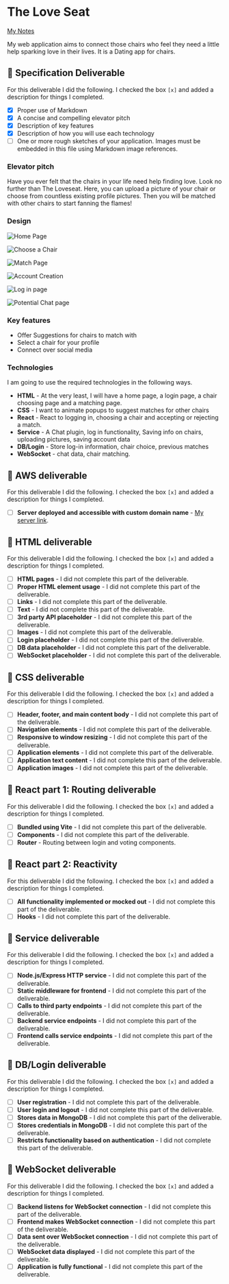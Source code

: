# The Love Seat

[My Notes](notes.md)

My web application aims to connect those chairs who feel they need a little help sparking love in their lives.  It is a Dating app for chairs.


## 🚀 Specification Deliverable


For this deliverable I did the following. I checked the box `[x]` and added a description for things I completed.

- [x] Proper use of Markdown
- [x] A concise and compelling elevator pitch
- [x] Description of key features
- [x] Description of how you will use each technology
- [ ] One or more rough sketches of your application. Images must be embedded in this file using Markdown image references.

### Elevator pitch

Have you ever felt that the chairs in your life need help finding love.  Look no further than The Loveseat.  Here, you can upload a picture of your chair or choose from countless existing profile pictures.  Then you will be matched with other chairs to start fanning the flames!

### Design

![Home Page](https://github.com/user-attachments/assets/97ac9974-758b-4de7-b6d4-f616da844c9b)

![Choose a Chair](https://github.com/user-attachments/assets/3063fc6f-70eb-4aee-a383-4f1fa7b82d39)

![Match Page](https://github.com/user-attachments/assets/759f06fd-3682-42b8-85e0-32adb6fee5ee)

![Account Creation](https://github.com/user-attachments/assets/9be2b307-abba-4e50-b0f9-6f3592dc86e3)

![Log in page](https://github.com/user-attachments/assets/b6500257-65f9-4e14-b197-c2f9a0c53d1f)



![Potential Chat page](https://github.com/user-attachments/assets/31c42fc1-4206-4f6a-94fb-4c22ce5d8fc1)


### Key features

- Offer Suggestions for chairs to match with
- Select a chair for your profile
- Connect over social media

### Technologies

I am going to use the required technologies in the following ways.

- **HTML** - At the very least, I will have a home page, a login  page, a chair choosing page and a matching page.
- **CSS** - I want to animate popups to suggest matches for other chairs
- **React** - React to logging in, choosing a chair and accepting or rejecting a match.  
- **Service** - A Chat plugin, log in functionality, Saving info on chairs, uploading pictures, saving account data
- **DB/Login** - Store log-in information, chair choice, previous matches
- **WebSocket** - chat data, chair matching.

## 🚀 AWS deliverable

For this deliverable I did the following. I checked the box `[x]` and added a description for things I completed.

- [ ] **Server deployed and accessible with custom domain name** - [My server link](https://yourdomainnamehere.click).

## 🚀 HTML deliverable

For this deliverable I did the following. I checked the box `[x]` and added a description for things I completed.

- [ ] **HTML pages** - I did not complete this part of the deliverable.
- [ ] **Proper HTML element usage** - I did not complete this part of the deliverable.
- [ ] **Links** - I did not complete this part of the deliverable.
- [ ] **Text** - I did not complete this part of the deliverable.
- [ ] **3rd party API placeholder** - I did not complete this part of the deliverable.
- [ ] **Images** - I did not complete this part of the deliverable.
- [ ] **Login placeholder** - I did not complete this part of the deliverable.
- [ ] **DB data placeholder** - I did not complete this part of the deliverable.
- [ ] **WebSocket placeholder** - I did not complete this part of the deliverable.

## 🚀 CSS deliverable

For this deliverable I did the following. I checked the box `[x]` and added a description for things I completed.

- [ ] **Header, footer, and main content body** - I did not complete this part of the deliverable.
- [ ] **Navigation elements** - I did not complete this part of the deliverable.
- [ ] **Responsive to window resizing** - I did not complete this part of the deliverable.
- [ ] **Application elements** - I did not complete this part of the deliverable.
- [ ] **Application text content** - I did not complete this part of the deliverable.
- [ ] **Application images** - I did not complete this part of the deliverable.

## 🚀 React part 1: Routing deliverable

For this deliverable I did the following. I checked the box `[x]` and added a description for things I completed.

- [ ] **Bundled using Vite** - I did not complete this part of the deliverable.
- [ ] **Components** - I did not complete this part of the deliverable.
- [ ] **Router** - Routing between login and voting components.

## 🚀 React part 2: Reactivity

For this deliverable I did the following. I checked the box `[x]` and added a description for things I completed.

- [ ] **All functionality implemented or mocked out** - I did not complete this part of the deliverable.
- [ ] **Hooks** - I did not complete this part of the deliverable.

## 🚀 Service deliverable

For this deliverable I did the following. I checked the box `[x]` and added a description for things I completed.

- [ ] **Node.js/Express HTTP service** - I did not complete this part of the deliverable.
- [ ] **Static middleware for frontend** - I did not complete this part of the deliverable.
- [ ] **Calls to third party endpoints** - I did not complete this part of the deliverable.
- [ ] **Backend service endpoints** - I did not complete this part of the deliverable.
- [ ] **Frontend calls service endpoints** - I did not complete this part of the deliverable.

## 🚀 DB/Login deliverable

For this deliverable I did the following. I checked the box `[x]` and added a description for things I completed.

- [ ] **User registration** - I did not complete this part of the deliverable.
- [ ] **User login and logout** - I did not complete this part of the deliverable.
- [ ] **Stores data in MongoDB** - I did not complete this part of the deliverable.
- [ ] **Stores credentials in MongoDB** - I did not complete this part of the deliverable.
- [ ] **Restricts functionality based on authentication** - I did not complete this part of the deliverable.

## 🚀 WebSocket deliverable

For this deliverable I did the following. I checked the box `[x]` and added a description for things I completed.

- [ ] **Backend listens for WebSocket connection** - I did not complete this part of the deliverable.
- [ ] **Frontend makes WebSocket connection** - I did not complete this part of the deliverable.
- [ ] **Data sent over WebSocket connection** - I did not complete this part of the deliverable.
- [ ] **WebSocket data displayed** - I did not complete this part of the deliverable.
- [ ] **Application is fully functional** - I did not complete this part of the deliverable.
